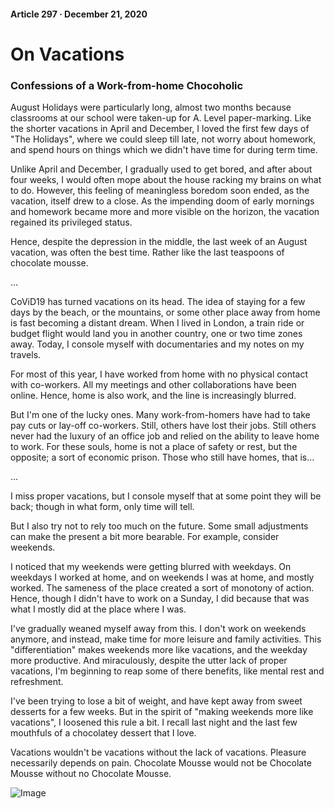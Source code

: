 #### Article 297 · December 21, 2020

# On Vacations

### Confessions of a Work-from-home Chocoholic

August Holidays were particularly long, almost two months because classrooms at our school were taken-up for A. Level paper-marking. Like the shorter vacations in April and December, I loved the first few days of "The Holidays", where we could sleep till late, not worry about homework, and spend hours on things which we didn't have time for during term time.

Unlike April and December, I gradually used to get bored, and after about four weeks, I would often mope about the house racking my brains on what to do. However, this feeling of meaningless boredom soon ended, as the vacation, itself drew to a close. As the impending doom of early mornings and homework became more and more visible on the horizon, the vacation regained its privileged status.

Hence, despite the depression in the middle, the last week of an August vacation, was often the best time. Rather like the last teaspoons of chocolate mousse.

...

CoViD19 has turned vacations on its head. The idea of staying for a few days by the beach, or the mountains, or some other place away from home is fast becoming a distant dream. When I lived in London, a train ride or budget flight would land you in another country, one or two time zones away. Today, I console myself with documentaries and my notes on my travels.

For most of this year, I have worked from home with no physical contact with co-workers. All my meetings and other collaborations have been online. Hence, home is also work, and the line is increasingly blurred.

But I'm one of the lucky ones. Many work-from-homers have had to take pay cuts or lay-off co-workers. Still, others have lost their jobs. Still others never had the luxury of an office job and relied on the ability to leave home to work. For these souls, home is not a place of safety or rest, but the opposite; a sort of economic prison. Those who still have homes, that is...

...

I miss proper vacations, but I console myself that at some point they will be back; though in what form, only time will tell.

But I also try not to rely too much on the future. Some small adjustments can make the present a bit more bearable. For example, consider weekends.

I noticed that my weekends were getting blurred with weekdays. On weekdays I worked at home, and on weekends I was at home, and mostly worked. The sameness of the place created a sort of monotony of action. Hence, though I didn't have to work on a Sunday, I did because that was what I mostly did at the place where I was.

I've gradually weaned myself away from this. I don't work on weekends anymore, and instead, make time for more leisure and family activities. This "differentiation" makes weekends more like vacations, and the weekday more productive. And miraculously, despite the utter lack of proper vacations, I'm beginning to reap some of there benefits, like mental rest and refreshment.

I've been trying to lose a bit of weight, and have kept away from sweet desserts for a few weeks. But in the spirit of "making weekends more like vacations", I loosened this rule a bit. I recall last night and the last few mouthfuls of a chocolatey dessert that I love.

Vacations wouldn't be vacations without the lack of vacations. Pleasure necessarily depends on pain. Chocolate Mousse would not be Chocolate Mousse without no Chocolate Mousse.

![Image](https://cdn-images-1.medium.com/max/800/1*LH-YCjFcRjQumacxzDbk8Q.jpeg)